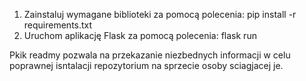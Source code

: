 1. Zainstaluj wymagane biblioteki za pomocą polecenia:
pip install -r requirements.txt
2. Uruchom aplikację Flask za pomocą polecenia:
flask run

Pkik readmy pozwala na przekazanie niezbednych informacji w celu poprawnej isntalacji repozytorium na sprzecie osoby sciagjacej je.
